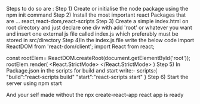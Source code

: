 <!-- So we have a task to create React App without npx Create React App -->
<!-- This question is maybe asked to check your ground knowledge about react and how it creates the React DOM tree -->
Steps to do so are :
Step 1) Create or initialise the node package using the npm init command
Step 2) Install the most important react Packages that are ... react,react-dom,react-scripts
Step 3) Create a simple index.html on root directory and just declare one div with add 'root' or whatever you want and insert one external js file called index.js which preferably must be stored in src/directory
Step 4)In the index.js file write the below code 
  import ReactDOM from 'react-dom/client';
  import React from react;

  const rootElem= ReactDOM.createRoot(document.getElementById('root'));
  rootElem.render(
   <React.StrictMode>
   <AnyElementyouWant-App/>
   </React.StrictMode>
  )
Step 5) In Package.json in the scripts for build and start write:-
 scripts:{
  "build":"react-scripts build"
  "start":"react-scripts start"
 }
Step 6) Start the server using npm start

And your self made without the npx create-react-app react app is ready
